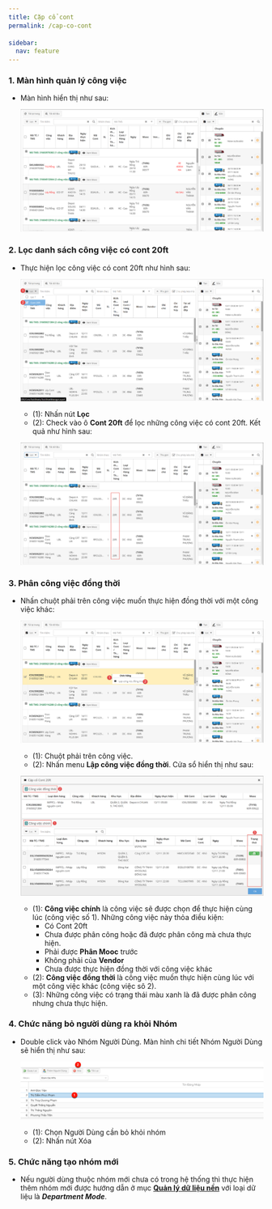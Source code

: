 ```yaml
---
title: Cặp cổ cont
permalink: /cap-co-cont

sidebar:
  nav: feature
---
```



### **1. Màn hình quản lý công việc**
* Màn hình hiển thị như sau:

     ![](assets/accompanyTask/001_TaskSheetMainPage.png)

### **2. Lọc danh sách công việc có cont 20ft**
* Thực hiện lọc công việc có cont 20ft như hình sau:

     ![](assets/accompanyTask/002_FilterCont20Ft.png)

     * (1): Nhấn nút **Lọc**
     * (2): Check vào ô **Cont 20ft** để lọc những công việc có cont 20ft. Kết quả như hình sau:

     ![](assets/accompanyTask/003_FilterCont20FtResult.png)

### **3. Phân công việc đồng thời**
* Nhấn chuột phải trên công việc muốn thực hiện đồng thời với một công việc khác:

     ![](assets/accompanyTask/004_RightClickTask.png)

     * (1): Chuột phải trên công việc.
     * (2): Nhấn menu **Lập công việc đồng thời**. Cửa sổ hiển thị như sau:

     ![](assets/accompanyTask/005_WindowAccompanyTask.png)

     * (1): **Công việc chính** là công việc sẽ được chọn để thực hiện cùng lúc (công việc số 1). Những công việc này thỏa điều kiện:
          * Có Cont 20ft
          * Chưa được phân công hoặc đã được phân công mà chưa thực hiện.
          * Phải được **Phân Mooc** trước
          * Không phải của **Vendor**
          * Chưa được thực hiện đồng thời với công việc khác
     * (2): **Công việc đồng thời** là công việc muốn thực hiện cùng lúc với một công việc khác (công việc sô 2).
     * (3): Những công việc có trạng thái màu xanh là đã được phân công nhưng chưa thực hiện.

### **4. Chức năng bỏ người dùng ra khỏi Nhóm**
* Double click vào Nhóm Người Dùng. Màn hình chi tiết Nhóm Người Dùng sẽ hiển thị như sau:

     ![](assets/usergroupmanager/UsergroupDetailsRemoveUser.png)
     
     * (1): Chọn Người Dùng cần bỏ khỏi nhóm
     * (2): Nhấn nút Xóa

### **5. Chức năng tạo nhóm mới**
* Nếu người dùng thuộc nhóm mới chưa có trong hệ thống thì thực hiện thêm nhóm mới được hướng dẫn ở mục **[Quản lý dữ liệu nền](./quan-ly-du-lieu-nen)** với loại dữ liệu là ***Department Mode***.
